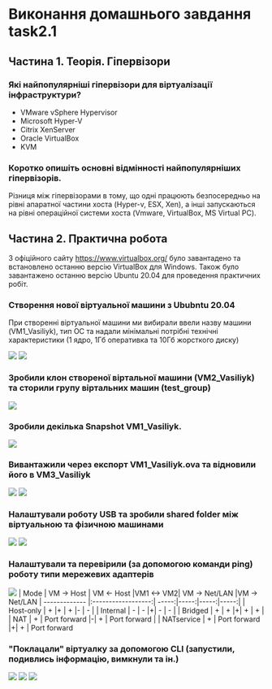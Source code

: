 # Виконання домашнього завдання task2.1
## Частина 1. Теорія. Гіпервізори
### Які найпопулярніші гіпервізори для віртуалізації інфраструктури?
- VMware vSphere Hypervisor
- Microsoft Hyper-V
- Citrix XenServer
- Oracle VirtualBox
- KVM

### Коротко опишіть основні відмінності найпопулярніших гіпервізорів.
Різниця між гіпервізорами в тому, що одні працюють безпосередньо на рівні апаратної частини хоста (Hyper-v, ESX, Xen), а інші запускаються на рівні операційної системи хоста (Vmware, VirtualBox, MS Virtual PC). 

## Частина 2. Практична робота
З офіційного сайту https://www.virtualbox.org/ було завантадено та встановлено останню версію VirtualBox для Windows.
Також було завантажено останню версію Ubuntu 20.04 для проведення практичних робіт.
### Створення нової віртуальної машини з Ububntu 20.04
При створенні віртуальної машини ми вибирали ввели назву машини (VM1_Vasiliyk), тип ОС та надали мінімальні потрібні технічні характеристики (1 ядро, 1Гб оперативка та 10Гб жорсткого диску)

![](https://drive.google.com/uc?export=view&id=1CwCAh_S9Ey6U1zCzmpfwhW3cxucWNV4H)
![](https://drive.google.com/uc?export=view&id=1UJ13yfHc7vJtQX1z7irCZIOgNItyyVQf)

### Зробили клон створеної віртальної машини (VM2_Vasiliyk) та сторили групу віртальних машин (test_group)
![](https://drive.google.com/uc?export=view&id=1kVYLVJLTXGyEmKpmud7kLd5UgsMjDCkg)
### Зробили декілька Snapshot VM1_Vasiliyk.
![](https://drive.google.com/uc?export=view&id=1xtgdqyLanV-KOCMRT19D8f55XcnRPXWh)
### Вивантажили через експорт VM1_Vasiliyk.ova та відновили його в VM3_Vasiliyk
![](https://drive.google.com/uc?export=view&id=17ByCWVtfK_WaouDSdTneEucV7TmLw678)
![](https://drive.google.com/uc?export=view&id=1uMw-8yfXSlKs8zJIgpACRHasxbmR29nr)
### Налаштували роботу USB та зробили shared folder між віртуальною та фізичною машинами
![](https://drive.google.com/uc?export=view&id=10g9tfnQNz7OG6tAlxZ13WN1orY_3yJXi)
![](https://drive.google.com/uc?export=view&id=1fjFu7FWifUQE9ChzBKpnyFM1J7sZ6cSN)
### Налаштували та перевірили (за допомогою команди ping) роботу типи мережевих адаптерів
![](https://drive.google.com/uc?export=view&id=18HlGJveGZsX9wTDVh0eIfQjwWBCG1ng4)
| Mode       | VM -> Host                | VM <- Host |VM1 <-> VM2| VM -> Net/LAN |VM -> Net/LAN
| ------------- |:------------------:| -----:|-----:|-----:|-----:|
| Host-only     | +    |+    | +   |- | -   |
| Internal     | - |  -  |+| - |  -  |
| Bridged  | + |  +  |+| + |  +  |
| NAT     | + |  Port forward  |-| + |  Port forward  |
| NATservice     | + |  Port forward  |+| + |  Port forward  
### "Поклацали" віртуалку за допомогою CLI (запустили, подивлись інформацію, вимкнули та ін.)
![](https://drive.google.com/uc?export=view&id=1DqoWIK5_jplM1621D1XegC4YeDhoeE9q)
![](https://drive.google.com/uc?export=view&id=10aOKAbHqOjTFBlrFe5rLu938c2mXqXWS)
![](https://drive.google.com/uc?export=view&id=1mnWhfKgqX2LPZEWMf9dIuOQ6M4DIn6ET)
